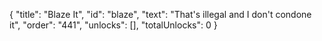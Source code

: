 {
  "title": "Blaze It",
  "id": "blaze",
  "text": "That's illegal and I don't condone it",
  "order": "441",
  "unlocks": [],
  "totalUnlocks": 0
}
